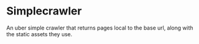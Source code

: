 Simplecrawler
=============

An uber simple crawler that returns pages local to the base url, along with the static assets they use.